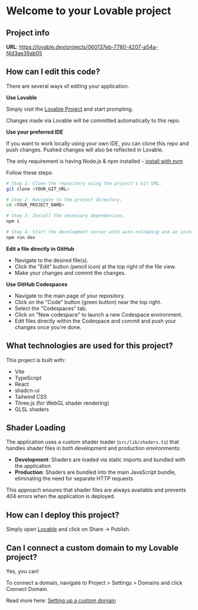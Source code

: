 # Welcome to your Lovable project

## Project info

**URL**: https://lovable.dev/projects/060137eb-7780-4207-a54a-f4d3ae39ab05

## How can I edit this code?

There are several ways of editing your application.

**Use Lovable**

Simply visit the [Lovable Project](https://lovable.dev/projects/060137eb-7780-4207-a54a-f4d3ae39ab05) and start prompting.

Changes made via Lovable will be committed automatically to this repo.

**Use your preferred IDE**

If you want to work locally using your own IDE, you can clone this repo and push changes. Pushed changes will also be reflected in Lovable.

The only requirement is having Node.js & npm installed - [install with nvm](https://github.com/nvm-sh/nvm#installing-and-updating)

Follow these steps:

```sh
# Step 1: Clone the repository using the project's Git URL.
git clone <YOUR_GIT_URL>

# Step 2: Navigate to the project directory.
cd <YOUR_PROJECT_NAME>

# Step 3: Install the necessary dependencies.
npm i

# Step 4: Start the development server with auto-reloading and an instant preview.
npm run dev
```

**Edit a file directly in GitHub**

- Navigate to the desired file(s).
- Click the "Edit" button (pencil icon) at the top right of the file view.
- Make your changes and commit the changes.

**Use GitHub Codespaces**

- Navigate to the main page of your repository.
- Click on the "Code" button (green button) near the top right.
- Select the "Codespaces" tab.
- Click on "New codespace" to launch a new Codespace environment.
- Edit files directly within the Codespace and commit and push your changes once you're done.

## What technologies are used for this project?

This project is built with:

- Vite
- TypeScript
- React
- shadcn-ui
- Tailwind CSS
- Three.js (for WebGL shader rendering)
- GLSL shaders

## Shader Loading

The application uses a custom shader loader (`src/lib/shaders.ts`) that handles shader files in both development and production environments:

- **Development**: Shaders are loaded via static imports and bundled with the application
- **Production**: Shaders are bundled into the main JavaScript bundle, eliminating the need for separate HTTP requests

This approach ensures that shader files are always available and prevents 404 errors when the application is deployed.

## How can I deploy this project?

Simply open [Lovable](https://lovable.dev/projects/060137eb-7780-4207-a54a-f4d3ae39ab05) and click on Share -> Publish.

## Can I connect a custom domain to my Lovable project?

Yes, you can!

To connect a domain, navigate to Project > Settings > Domains and click Connect Domain.

Read more here: [Setting up a custom domain](https://docs.lovable.dev/tips-tricks/custom-domain#step-by-step-guide)
